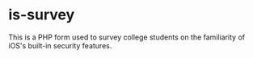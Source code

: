 # is-survey

This is a PHP form used to survey college students on the familiarity of iOS's built-in security features.
